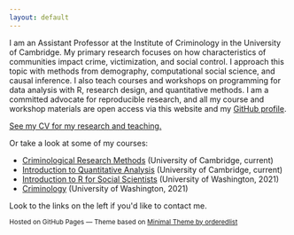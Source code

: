 ```yaml
---
layout: default
---
```


I am an Assistant Professor at the Institute of Criminology in the University of Cambridge.
My primary research focuses on how characteristics of communities impact crime, victimization, and social control.
I approach this topic with methods from demography, computational social science, and
causal inference. I also teach courses and workshops on programming for data analysis with R, research design, and quantitative methods. I am a committed advocate for reproducible research, and all my course and workshop materials are open access via this website and my [GitHub profile](https://github.com/clanfear). 

[See my CV for my research and teaching.](https://clanfear.github.io/ccl_cv/cv_clean/cv_clean.html)

Or take a look at some of my courses:

* [Criminological Research Methods](https://clanfear.github.io/ioc_crm/_site/index.html) (University of Cambridge, current)
* [Introduction to Quantitative Analysis](https://clanfear.github.io/ioc_iqa/_site/index.html) (University of Cambridge, current)
* [Introduction to R for Social Scientists](https://clanfear.github.io/CSSS508/) (University of Washington, 2021)
* [Criminology](https://clanfear.github.io/SOC371) (University of Washington, 2021)

Look to the links on the left if you'd like to contact me.

<footer>
  <p><small>Hosted on GitHub Pages &mdash; Theme based on <a href="https://github.com/orderedlist/minimal">Minimal Theme by orderedlist</a></small></p>
</footer>
